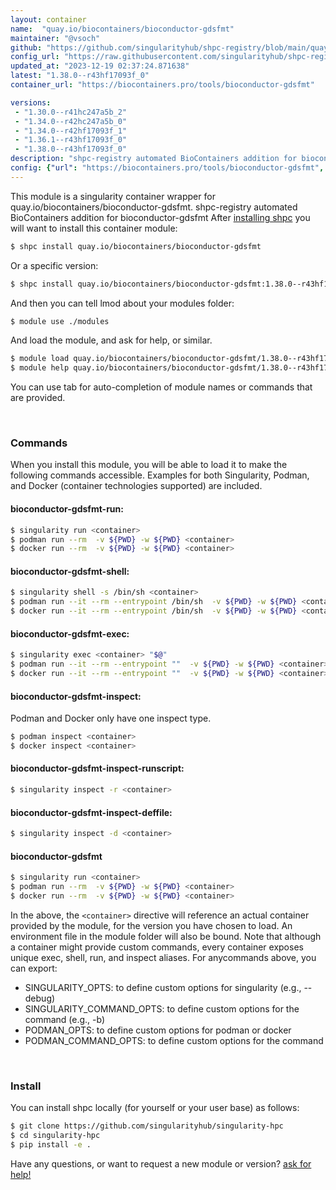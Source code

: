 ```yaml
---
layout: container
name:  "quay.io/biocontainers/bioconductor-gdsfmt"
maintainer: "@vsoch"
github: "https://github.com/singularityhub/shpc-registry/blob/main/quay.io/biocontainers/bioconductor-gdsfmt/container.yaml"
config_url: "https://raw.githubusercontent.com/singularityhub/shpc-registry/main/quay.io/biocontainers/bioconductor-gdsfmt/container.yaml"
updated_at: "2023-12-19 02:37:24.871638"
latest: "1.38.0--r43hf17093f_0"
container_url: "https://biocontainers.pro/tools/bioconductor-gdsfmt"

versions:
 - "1.30.0--r41hc247a5b_2"
 - "1.34.0--r42hc247a5b_0"
 - "1.34.0--r42hf17093f_1"
 - "1.36.1--r43hf17093f_0"
 - "1.38.0--r43hf17093f_0"
description: "shpc-registry automated BioContainers addition for bioconductor-gdsfmt"
config: {"url": "https://biocontainers.pro/tools/bioconductor-gdsfmt", "maintainer": "@vsoch", "description": "shpc-registry automated BioContainers addition for bioconductor-gdsfmt", "latest": {"1.38.0--r43hf17093f_0": "sha256:20092e95f7da8f361b9dcf0fa0fe4f446fe267e4b2ae6891d57e3427f982510d"}, "tags": {"1.30.0--r41hc247a5b_2": "sha256:0c7c2360e51f3db0eac67d90fb795ae238c2a4c81eec1d1dccfbc60d70c8b034", "1.34.0--r42hc247a5b_0": "sha256:42931e2d846efb38e2381feb63236b3a1701be49460c4521b2a7f75df35a33eb", "1.34.0--r42hf17093f_1": "sha256:03f466ca5f8fc00f4688982d3e59115e9743ff440510e03b96e7f2900c2dc00a", "1.36.1--r43hf17093f_0": "sha256:5d26d1863544e5b91a3b908bed3216ae6561d588cab4b82d757ea04b1f7414dd", "1.38.0--r43hf17093f_0": "sha256:20092e95f7da8f361b9dcf0fa0fe4f446fe267e4b2ae6891d57e3427f982510d"}, "docker": "quay.io/biocontainers/bioconductor-gdsfmt"}
---
```


This module is a singularity container wrapper for quay.io/biocontainers/bioconductor-gdsfmt.
shpc-registry automated BioContainers addition for bioconductor-gdsfmt
After [installing shpc](#install) you will want to install this container module:


```bash
$ shpc install quay.io/biocontainers/bioconductor-gdsfmt
```

Or a specific version:

```bash
$ shpc install quay.io/biocontainers/bioconductor-gdsfmt:1.38.0--r43hf17093f_0
```

And then you can tell lmod about your modules folder:

```bash
$ module use ./modules
```

And load the module, and ask for help, or similar.

```bash
$ module load quay.io/biocontainers/bioconductor-gdsfmt/1.38.0--r43hf17093f_0
$ module help quay.io/biocontainers/bioconductor-gdsfmt/1.38.0--r43hf17093f_0
```

You can use tab for auto-completion of module names or commands that are provided.

<br>

### Commands

When you install this module, you will be able to load it to make the following commands accessible.
Examples for both Singularity, Podman, and Docker (container technologies supported) are included.

#### bioconductor-gdsfmt-run:

```bash
$ singularity run <container>
$ podman run --rm  -v ${PWD} -w ${PWD} <container>
$ docker run --rm  -v ${PWD} -w ${PWD} <container>
```

#### bioconductor-gdsfmt-shell:

```bash
$ singularity shell -s /bin/sh <container>
$ podman run --it --rm --entrypoint /bin/sh  -v ${PWD} -w ${PWD} <container>
$ docker run --it --rm --entrypoint /bin/sh  -v ${PWD} -w ${PWD} <container>
```

#### bioconductor-gdsfmt-exec:

```bash
$ singularity exec <container> "$@"
$ podman run --it --rm --entrypoint ""  -v ${PWD} -w ${PWD} <container> "$@"
$ docker run --it --rm --entrypoint ""  -v ${PWD} -w ${PWD} <container> "$@"
```

#### bioconductor-gdsfmt-inspect:

Podman and Docker only have one inspect type.

```bash
$ podman inspect <container>
$ docker inspect <container>
```

#### bioconductor-gdsfmt-inspect-runscript:

```bash
$ singularity inspect -r <container>
```

#### bioconductor-gdsfmt-inspect-deffile:

```bash
$ singularity inspect -d <container>
```



#### bioconductor-gdsfmt

```bash
$ singularity run <container>
$ podman run --rm  -v ${PWD} -w ${PWD} <container>
$ docker run --rm  -v ${PWD} -w ${PWD} <container>
```


In the above, the `<container>` directive will reference an actual container provided
by the module, for the version you have chosen to load. An environment file in the
module folder will also be bound. Note that although a container
might provide custom commands, every container exposes unique exec, shell, run, and
inspect aliases. For anycommands above, you can export:

 - SINGULARITY_OPTS: to define custom options for singularity (e.g., --debug)
 - SINGULARITY_COMMAND_OPTS: to define custom options for the command (e.g., -b)
 - PODMAN_OPTS: to define custom options for podman or docker
 - PODMAN_COMMAND_OPTS: to define custom options for the command

<br>

### Install

You can install shpc locally (for yourself or your user base) as follows:

```bash
$ git clone https://github.com/singularityhub/singularity-hpc
$ cd singularity-hpc
$ pip install -e .
```

Have any questions, or want to request a new module or version? [ask for help!](https://github.com/singularityhub/singularity-hpc/issues)
